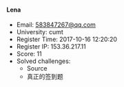 #### Lena  

* Email: 583847267@qq.com  
* University: cumt  
* Register Time: 2017-10-16 12:20:20  
* Register IP: 153.36.217.11  
* Score: 11  
* Solved challenges: 
  * Source  
  * 真正的签到题  
